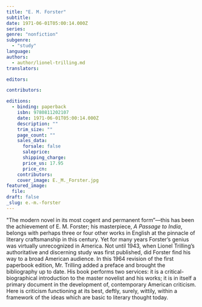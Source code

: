 ```yaml
---
title: "E. M. Forster"
subtitle:
date: 1971-06-01T05:00:14.000Z
series:
genre: "nonfiction"
subgenre:
  - "study"
language:
authors:
  - author/lionel-trilling.md
translators:

editors:

contributors:

editions:
  - binding: paperback
    isbn: 9780811202107
    date: 1971-06-01T05:00:14.000Z
    description: ""
    trim_size: ""
    page_count: ""
    sales_data:
      forsale: false
      saleprice:
      shipping_charge:
      price_us: 17.95
      price_cn:
    contributors:
    cover_image: E._M._Forster.jpg
featured_image:
  file:
draft: false
_slug: e.-m.-forster
---
```


"The modern novel in its most cogent and permanent form”––this has been the achievement of E. M. Forster; his masterpiece, _A Passage to India_, belongs with perhaps three or four other works in English at the pinnacle of literary craftsmanship in this century. Yet for many years Forster’s genius was virtually unrecognized in America. Not until 1943, when Lionel Trilling’s authoritative and discerning study was first published, did Forster find his way to a broad American audience. In this 1964 revision of the first paperbook edition, Mr. Trilling added a preface and brought the bibliography up to date. His book performs two services: it is a critical-biographical introduction to the master novelist and his works; it is in itself a primary document in the development of, contemporary American criticism. Here is criticism functioning at its best, deftly, surely, wittily, within a framework of the ideas which are basic to literary thought today.

